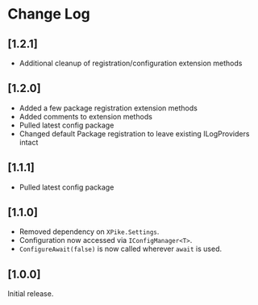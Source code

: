 # Change Log

## [1.2.1]

- Additional cleanup of registration/configuration extension methods

## [1.2.0]

- Added a few package registration extension methods
- Added comments to extension methods
- Pulled latest config package
- Changed default Package registration to leave existing ILogProviders intact

## [1.1.1]

- Pulled latest config package

## [1.1.0]

- Removed dependency on `XPike.Settings`.
- Configuration now accessed via `IConfigManager<T>`.
- `ConfigureAwait(false)` is now called wherever `await` is used.

## [1.0.0]

Initial release.